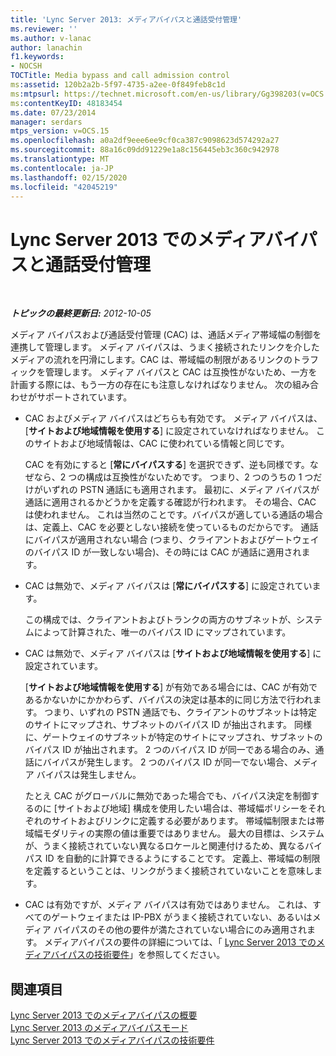 ```yaml
---
title: 'Lync Server 2013: メディアバイパスと通話受付管理'
ms.reviewer: ''
ms.author: v-lanac
author: lanachin
f1.keywords:
- NOCSH
TOCTitle: Media bypass and call admission control
ms:assetid: 120b2a2b-5f97-4735-a2ee-0f849feb8c1d
ms:mtpsurl: https://technet.microsoft.com/en-us/library/Gg398203(v=OCS.15)
ms:contentKeyID: 48183454
ms.date: 07/23/2014
manager: serdars
mtps_version: v=OCS.15
ms.openlocfilehash: a0a2df9eee6ee9cf0ca387c9098623d574292a27
ms.sourcegitcommit: 88a16c09dd91229e1a8c156445eb3c360c942978
ms.translationtype: MT
ms.contentlocale: ja-JP
ms.lasthandoff: 02/15/2020
ms.locfileid: "42045219"
---
```

<div data-xmlns="http://www.w3.org/1999/xhtml">

<div class="topic" data-xmlns="http://www.w3.org/1999/xhtml" data-msxsl="urn:schemas-microsoft-com:xslt" data-cs="http://msdn.microsoft.com/">

<div data-asp="http://msdn2.microsoft.com/asp">

# <a name="media-bypass-and-call-admission-control-in-lync-server-2013"></a>Lync Server 2013 でのメディアバイパスと通話受付管理

</div>

<div id="mainSection">

<div id="mainBody">

<span> </span>

_**トピックの最終更新日:** 2012-10-05_

メディア バイパスおよび通話受付管理 (CAC) は、通話メディア帯域幅の制御を連携して管理します。 メディア バイパスは、うまく接続されたリンクを介したメディアの流れを円滑にします。CAC は、帯域幅の制限があるリンクのトラフィックを管理します。 メディア バイパスと CAC は互換性がないため、一方を計画する際には、もう一方の存在にも注意しなければなりません。 次の組み合わせがサポートされています。

  - CAC およびメディア バイパスはどちらも有効です。 メディア バイパスは、[**サイトおよび地域情報を使用する**] に設定されていなければなりません。 このサイトおよび地域情報は、CAC に使われている情報と同じです。
    
    CAC を有効にすると [**常にバイパスする**] を選択できず、逆も同様です。なぜなら、2 つの構成は互換性がないためです。 つまり、2 つのうちの 1 つだけがいずれの PSTN 通話にも適用されます。 最初に、メディア バイパスが通話に適用されるかどうかを定義する確認が行われます。 その場合、CAC は使われません。 これは当然のことです。バイパスが適している通話の場合は、定義上、CAC を必要としない接続を使っているものだからです。 通話にバイパスが適用されない場合 (つまり、クライアントおよびゲートウェイのバイパス ID が一致しない場合)、その時には CAC が通話に適用されます。

  - CAC は無効で、メディア バイパスは [**常にバイパスする**] に設定されています。
    
    この構成では、クライアントおよびトランクの両方のサブネットが、システムによって計算された、唯一のバイパス ID にマップされています。

  - CAC は無効で、メディア バイパスは [**サイトおよび地域情報を使用する**] に設定されています。
    
    [**サイトおよび地域情報を使用する**] が有効である場合には、CAC が有効であるかないかにかかわらず、バイパスの決定は基本的に同じ方法で行われます。 つまり、いずれの PSTN 通話でも、クライアントのサブネットは特定のサイトにマップされ、サブネットのバイパス ID が抽出されます。 同様に、ゲートウェイのサブネットが特定のサイトにマップされ、サブネットのバイパス ID が抽出されます。 2 つのバイパス ID が同一である場合のみ、通話にバイパスが発生します。 2 つのバイパス ID が同一でない場合、メディア バイパスは発生しません。
    
    たとえ CAC がグローバルに無効であった場合でも、バイパス決定を制御するのに [サイトおよび地域] 構成を使用したい場合は、帯域幅ポリシーをそれぞれのサイトおよびリンクに定義する必要があります。 帯域幅制限または帯域幅モダリティの実際の値は重要ではありません。 最大の目標は、システムが、うまく接続されていない異なるロケールと関連付けるため、異なるバイパス ID を自動的に計算できるようにすることです。 定義上、帯域幅の制限を定義するということは、リンクがうまく接続されていないことを意味します。

  - CAC は有効ですが、メディア バイパスは有効ではありません。 これは、すべてのゲートウェイまたは IP-PBX がうまく接続されていない、あるいはメディア バイパスのその他の要件が満たされていない場合にのみ適用されます。 メディアバイパスの要件の詳細については、「 [Lync Server 2013 でのメディアバイパスの技術要件](lync-server-2013-technical-requirements-for-media-bypass.md)」を参照してください。

<div>

## <a name="see-also"></a>関連項目


[Lync Server 2013 でのメディアバイパスの概要](lync-server-2013-overview-of-media-bypass.md)  
[Lync Server 2013 のメディアバイパスモード](lync-server-2013-media-bypass-modes.md)  
[Lync Server 2013 でのメディアバイパスの技術要件](lync-server-2013-technical-requirements-for-media-bypass.md)  
  

</div>

</div>

<span> </span>

</div>

</div>

</div>

